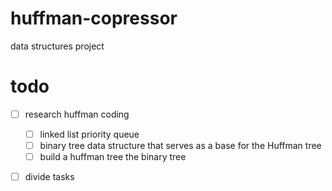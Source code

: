 # huffman-copressor
data structures project

# todo
- [ ] research huffman coding
    -[ ] linked list priority queue
    -[ ] binary tree data structure that serves as a base for the Huffman tree
    -[ ] build a huffman tree the binary tree
- [ ] divide tasks


